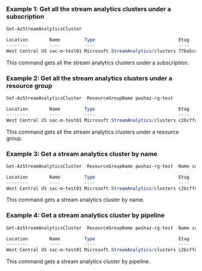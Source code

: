 ### Example 1: Get all the stream analytics clusters under a subscription
```powershell
Get-AzStreamAnalyticsCluster

Location        Name         Type                               Etag
--------        ----         ----                               ----
West Central US sac-m-test01 Microsoft.StreamAnalytics/clusters 77ba5ccb-3005-40b6-b9ac-3ae9d7fb21c9
```

This command gets all the stream analytics clusters under a subscription.

### Example 2: Get all the stream analytics clusters under a resource group
```powershell
Get-AzStreamAnalyticsCluster -ResourceGroupName pwshaz-rg-test

Location        Name         Type                               Etag
--------        ----         ----                               ----
West Central US sac-m-test01 Microsoft.StreamAnalytics/clusters c2bcffd8-b35d-430b-9759-13af9c18ed72
```

This command gets all the stream analytics clusters under a resource group.

### Example 3: Get a stream analytics cluster by name
```powershell
Get-AzStreamAnalyticsCluster -ResourceGroupName pwshaz-rg-test -Name sac-m-test01

Location        Name         Type                               Etag
--------        ----         ----                               ----
West Central US sac-m-test01 Microsoft.StreamAnalytics/clusters c2bcffd8-b35d-430b-9759-13af9c18ed72
```

This command gets a stream analytics cluster by name.

### Example 4: Get a stream analytics cluster by pipeline
```powershell
Get-AzStreamAnalyticsCluster -ResourceGroupName pwshaz-rg-test -Name sac-m-test01 | Get-AzStreamAnalyticsCluster

Location        Name         Type                               Etag
--------        ----         ----                               ----
West Central US sac-m-test01 Microsoft.StreamAnalytics/clusters c2bcffd8-b35d-430b-9759-13af9c18ed72
```

This command gets a stream analytics cluster by pipeline.